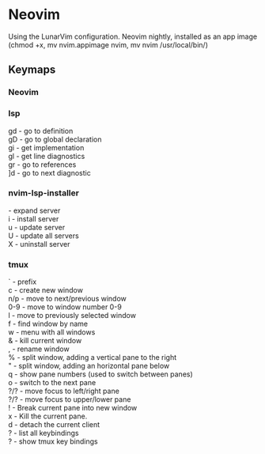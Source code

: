 # Neovim
Using the LunarVim configuration.
Neovim nightly, installed as an app image (chmod +x, mv nvim.appimage nvim, mv nvim /usr/local/bin/)

## Keymaps

### Neovim



### lsp

gd - go to definition \
gD - go to global declaration \
gi - get implementation \
gl - get line diagnostics \
gr - go to references \
]d - go to next diagnostic

### nvim-lsp-installer

<enter> - expand server \
i - install server \
u - update server \
U - update all servers \
X - uninstall server 

### tmux

` - prefix \
c - create new window \
n/p - move to next/previous window \
0-9 - move to window number 0-9 \
l - move to previously selected window \
f - find window by name \
w - menu with all windows \
& - kill current window \
, - rename window \
% - split window, adding a vertical pane to the right \
" - split window, adding an horizontal pane below \
q - show pane numbers (used to switch between panes) \
o - switch to the next pane \
?/? - move focus to left/right pane \
?/? - move focus to upper/lower pane \
! - Break current pane into new window \
x - Kill the current pane. \
d - detach the current client \
? - list all keybindings \
? - show tmux key bindings
